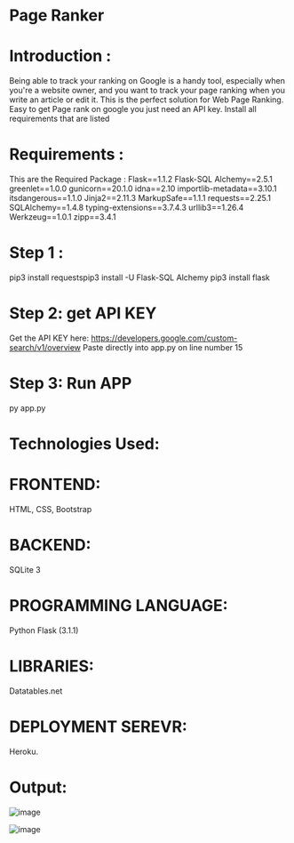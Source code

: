 
# Page Ranker

# Introduction : 

Being able to track your ranking on Google is a handy tool, especially when you're a 
website owner, and you want to track your page ranking when you write an article or edit it.
This is the perfect solution for Web Page Ranking. Easy to get Page rank on google you just 
need an API key. Install all requirements that are listed 

# Requirements : 

This are the Required Package : 
Flask==1.1.2
Flask-SQL Alchemy==2.5.1
greenlet==1.0.0
gunicorn==20.1.0
idna==2.10
importlib-metadata==3.10.1
itsdangerous==1.1.0
Jinja2==2.11.3
MarkupSafe==1.1.1
requests==2.25.1
SQLAlchemy==1.4.8
typing-extensions==3.7.4.3
urllib3==1.26.4
Werkzeug==1.0.1
zipp==3.4.1

# Step 1 : 

pip3 install requestspip3 install -U Flask-SQL Alchemy
pip3 install flask

# Step 2: get API KEY 

Get the API KEY here: https://developers.google.com/custom-search/v1/overview
Paste directly into app.py on line number 15

# Step 3: Run APP
py app.py

# Technologies Used:

# FRONTEND: 
HTML, CSS, Bootstrap
# BACKEND:
SQLite 3
# PROGRAMMING LANGUAGE:
Python Flask (3.1.1) 

# LIBRARIES: 
Datatables.net

# DEPLOYMENT SEREVR: 
Heroku.
# Output: 
![image](https://user-images.githubusercontent.com/30198486/114990059-c49fac80-9eb5-11eb-9beb-0b81fad9d123.png)


![image](https://user-images.githubusercontent.com/30198486/114990153-daad6d00-9eb5-11eb-8ff3-9952ec234a96.png)


